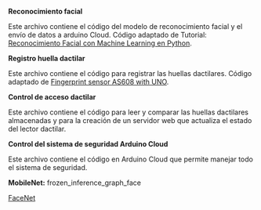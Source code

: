 **Reconocimiento facial**

Este archivo contiene el código del modelo de reconocimiento facial y el envío de datos a arduino Cloud. 
Código adaptado de Tutorial: [Reconocimiento Facial con Machine Learning en Python](https://www.codificandobits.com/blog/tutorial-reconocimiento-facial-python/).

**Registro huella dactilar**

Este archivo contiene el código para registrar las huellas dactilares. 
Código adaptado de [Fingerprint sensor AS608 with UNO](https://forum.arduino.cc/t/fingerprint-sensor-as608-with-uno/1118222).

**Control de acceso dactilar**

Este archivo contiene el código para leer y comparar las huellas dactilares almacenadas y para la creación de un servidor web que actualiza el estado del lector dactilar.

**Control del sistema de seguridad Arduino Cloud**

Este archivo contiene el código en Arduino Cloud que permite manejar todo el sistema de seguridad.

**MobileNet:**
frozen_inference_graph_face

[FaceNet](https://pypi.org/project/keras-facenet/)

